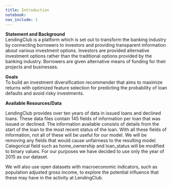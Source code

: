 ```yaml
---
title: Introduction
notebook:
nav_include: 1
---
```


**Statement and Background**<br/>
LendingClub is a platform which is set out to transform the banking industry by connecting borrowers to investors and providing transparent information about various investment options. Investors are provided alternative investment options rather than the traditional options provided by the banking industry. Borrowers are given alternative means of funding for their projects and businesses. 

**Goals**<br/>
To build an investment diversification recommender that aims to maximize returns with optimized feature selection for predicting the probability of loan defaults and avoid risky investments.

**Available Resources/Data**<br/>

LendingClub provides over ten years of data in issued loans and declined loans. These data files contain 145 fields of information per loan that was issued or declined. The information available consists of details from the start of the loan to the most recent status of the loan. With all these fields of information, not all of these will be useful for our model. We will be removing any fields that would cause unfairness to the resulting model. Categorical field such as home_ownership and loan_status will be modified to binary values. For our purposes we have decided to use only the year of 2015 as our dataset.

We will also use open datasets with macroeconomic indicators, such as population adjusted gross income, to explore the potential influence that these may have in the activity at LendingClub.
